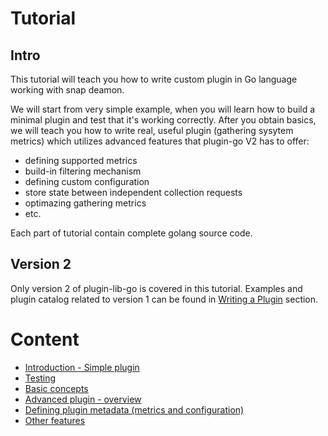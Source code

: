 # Tutorial

## Intro

This tutorial will teach you how to write custom plugin in Go language working with snap deamon. 

We will start from very simple example, when you will learn how to build a minimal plugin and test that it's working correctly. 
After you obtain basics, we will teach you how to write real, useful plugin (gathering sysytem metrics) which utilizes advanced features that plugin-go V2 has to offer:
- defining supported metrics
- build-in filtering mechanism
- defining custom configuration 
- store state between independent collection requests
- optimazing gathering metrics
- etc.

Each part of tutorial contain complete golang source code.

## Version 2

Only version 2 of plugin-lib-go is covered in this tutorial. Examples and plugin catalog related to version 1 can be found in [Writing a Plugin](https://github.com/librato/snap-plugin-lib-go/tree/ao-12231-tutorial#writing-a-plugin) section.

# Content 

* [Introduction - Simple plugin](/tutorial/01/README.md)
* [Testing](/tutorial/02/README.md)
* [Basic concepts]((/tutorial/03/README.md))
* [Advanced plugin - overview](/tutorial/04/README.md)
* [Defining plugin metadata (metrics and configuration)](/tutorial/05/README.md)
* [Other features](/tutorial/06/README.md)
